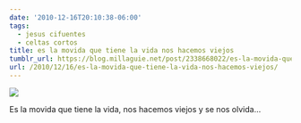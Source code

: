 ```yaml
---
date: '2010-12-16T20:10:38-06:00'
tags:
  - jesus cifuentes
  - celtas cortos
title: es la movida que tiene la vida nos hacemos viejos
tumblr_url: https://blog.millaguie.net/post/2338668022/es-la-movida-que-tiene-la-vida-nos-hacemos-viejos
url: /2010/12/16/es-la-movida-que-tiene-la-vida-nos-hacemos-viejos/
---
```


 ![](/tumblr_files/tumblr_ldjbxqhvYu1qa32dco1_500.jpg)  

Es la movida que tiene la vida, nos hacemos viejos y se nos olvida…